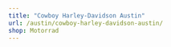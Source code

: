 ```yaml
---
title: "Cowboy Harley-Davidson Austin"
url: /austin/cowboy-harley-davidson-austin/
shop: Motorrad
---
```

